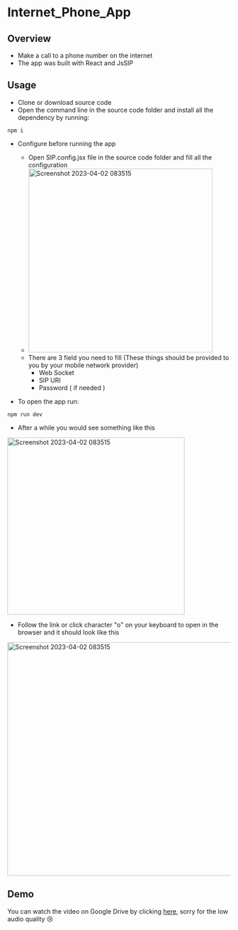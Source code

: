 # Internet_Phone_App

## Overview
- Make a call to a phone number on the internet
- The app was built with React and JsSIP

## Usage

- Clone or download source code
- Open the command line in the source code folder and install all the dependency by running:

```
npm i
```
- Configure before running the app
  - Open SIP.config.jsx file in the source code folder and fill all the configuration
  - <img width="415" alt="Screenshot 2023-04-02 083515" src="https://user-images.githubusercontent.com/104577422/229326501-9a4e3bce-62c2-41cb-a098-1674ed115a98.png">
  - There are 3 field you need to fill (These things should be provided to you by your mobile network provider)
    - Web Socket
    - SIP URI
    - Password ( if needed )

- To open the app run:

```
npm run dev
```
- After a while you would see something like this
<img width="400" alt="Screenshot 2023-04-02 083515" src="https://user-images.githubusercontent.com/104577422/229326210-d710b3bd-0451-4b86-9f72-a16efdf058b9.png">

- Follow the link or click character "o" on your keyboard to open in the browser and it should look like this
<img width="527" alt="Screenshot 2023-04-02 083515" src="https://user-images.githubusercontent.com/104577422/229326656-3dc77f0c-d193-45ae-b8b0-c04207d7d15e.png">

## Demo
You can watch the video on Google Drive by clicking [here](https://drive.google.com/file/d/14l1xNiEu5_59aQ0A9x2dVrubMB6CVHwH/view?usp=share_link), sorry for the low audio quality :cry:
